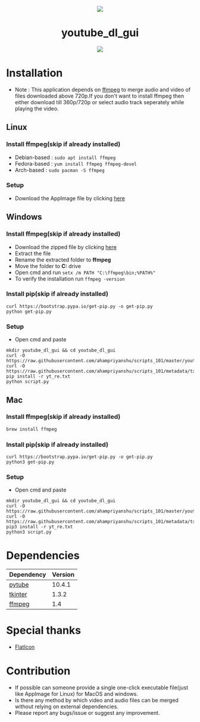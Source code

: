 <p align="center"><img src="https://github.com/ahampriyanshu/scripts_101/raw/metadata/logo/youtube.png"></p>

<h1 align="center">youtube_dl_gui</h1>

<p align="center"><img src="https://raw.githubusercontent.com/ahampriyanshu/scripts_101/metadata/snaps/yt_linux.png"></p>

# Installation

* Note : This application depends on [ffmpeg](https://ffmpeg.org) to merge audio and video of files downloaded above 720p.If you don't want to install ffmpeg then either download till 360p/720p or select audio track seperately while playing the video.

## Linux

### Install ffmpeg(skip if already installed)

* Debian-based : ``sudo apt install ffmpeg``
* Fedora-based : ``yum install ffmpeg ffmpeg-devel``
* Arch-based : ``sudo pacman -S ffmpeg``

### Setup

* Download the AppImage file by clicking [here](https://github.com/ahampriyanshu/scripts_101/releases/download/v1.1/youtube_dl.AppImage)


## Windows

### Install ffmpeg(skip if already installed)

* Download the zipped file by clicking [here](https://www.gyan.dev/ffmpeg/builds/ffmpeg-git-full.7z)
* Extract the file
* Rename the extracted folder to **ffmpeg**
* Move the folder to **C:** drive
* Open cmd and run ``setx /m PATH "C:\ffmpeg\bin;%PATH%"``
* To verify the installation run ``ffmpeg -version``

### Install pip(skip if already installed)
```
curl https://bootstrap.pypa.io/get-pip.py -o get-pip.py
python get-pip.py
```

### Setup

* Open cmd and paste

```
mkdir youtube_dl_gui && cd youtube_dl_gui
curl -O https://raw.githubusercontent.com/ahampriyanshu/scripts_101/master/youtube_dl_gui/script.py
curl -O https://raw.githubusercontent.com/ahampriyanshu/scripts_101/metadata/txt/yt_re.txt
pip install -r yt_re.txt
python script.py
```

## Mac

### Install ffmpeg(skip if already installed)

```bash
brew install ffmpeg
```

### Install pip(skip if already installed)
```
curl https://bootstrap.pypa.io/get-pip.py -o get-pip.py
python3 get-pip.py
```

### Setup

* Open cmd and paste

```
mkdir youtube_dl_gui && cd youtube_dl_gui
curl -O https://raw.githubusercontent.com/ahampriyanshu/scripts_101/master/youtube_dl_gui/script.py
curl -O https://raw.githubusercontent.com/ahampriyanshu/scripts_101/metadata/txt/yt_re.txt
pip3 install -r yt_re.txt
python3 script.py
```

# Dependencies

| Dependency | Version |
| --- | --- | 
| [pytube](https://pypi.org/project/pytube/)  | 10.4.1 | 
| [tkinter](https://wiki.python.org/moin/TkInter) | 1.3.2 |
| [ffmpeg](https://ffmpeg.org/)  | 1.4 |


# Special thanks

* [FlatIcon](http://www.flaticon.com)

# Contribution

* If possible can someone provide a single one-click executable file(just like AppImage for Linux) for MacOS and windows.
* Is there any method by which video and audio files can be merged without relying on external dependencies.
* Please report any bugs/issue or suggest any improvement.